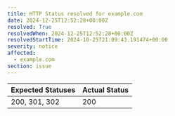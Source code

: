 ```yaml
---
title: HTTP Status resolved for example.com
date: 2024-12-25T12:52:28+00:00Z
resolved: True
resolvedWhen: 2024-12-25T12:52:28+00:00Z
resolvedStartTime: 2024-10-25T21:09:43.191474+00:00
severity: notice
affected:
  - example.com
section: issue
---
```


| Expected Statuses | Actual Status  |
|-------------------|----------------|
| 200, 301, 302 | 200 |
